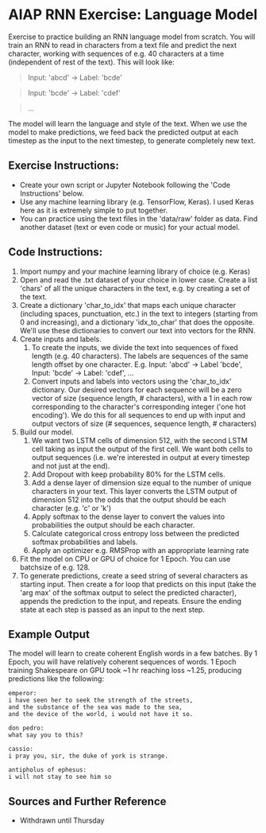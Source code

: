# AIAP RNN Exercise: Language Model
Exercise to practice building an RNN language model from scratch. You will train an RNN to read in characters from a text file and predict the next character, working with sequences of e.g. 40 characters at a time (independent of rest of the text). This will look like:

> Input: 'abcd' -> Label: 'bcde'

> Input: 'bcde' -> Label: 'cdef'

> ...

The model will learn the language and style of the text.  When we use the model to make predictions, we feed back the predicted output at each timestep as the input to the next timestep, to generate completely new text.

## Exercise Instructions:
* Create your own script or Jupyter Notebook following the 'Code Instructions' below.
* Use any machine learning library (e.g. TensorFlow, Keras). I used Keras here as it is extremely simple to put together.
* You can practice using the text files in the 'data/raw' folder as data. Find another dataset (text or even code or music) for your actual model. 

## Code Instructions:
1. Import numpy and your machine learning library of choice (e.g. Keras)
2. Open and read the .txt dataset of your choice in lower case. Create a list 'chars' of all the unique characters in the text, e.g. by creating a set of the text.
3. Create a dictionary 'char_to_idx' that maps each unique character (including spaces, punctuation, etc.) in the text to integers (starting from 0 and increasing), and a dictionary 'idx_to_char' that does the opposite. We'll use these dictionaries to convert our text into vectors for the RNN.
3. Create inputs and labels. 
	1. To create the inputs, we divide the text into sequences of fixed length (e.g. 40 characters). The labels are sequences of the same length offset by one character.  E.g. Input: 'abcd' -> Label 'bcde', Input: 'bcde' -> Label: 'cdef', ...
	1. Convert inputs and labels into vectors using the 'char_to_idx' dictionary. Our desired vectors for each sequence will be a zero vector of size (sequence length, # characters), with a 1 in each row corresponding to the character's corresponding integer ('one hot encoding'). We do this for all sequences to end up with input and output vectors of size (# sequences, sequence length, # characters)  
1. Build our model. 
	1. We want two LSTM cells of dimension 512, with the second LSTM cell taking as input the output of the first cell.  We want both cells to output sequences (i.e. we're interested in output at every timestep and not just at the end).
	1. Add Dropout with keep probability 80% for the LSTM cells.
	1. Add a dense layer of dimension size equal to the number of unique characters in your text. This layer converts the LSTM output of dimension 512 into the odds that the output should be each character (e.g. 'c' or 'k')
	1. Apply softmax to the dense layer to convert the values into probabilities the output should be each character.
	1. Calculate categorical cross entropy loss between the predicted softmax probabilities and labels.
	1. Apply an optimizer e.g. RMSProp with an appropriate learning rate
7. Fit the model on CPU or GPU of choice for 1 Epoch. You can use batchsize of e.g. 128. 
8. To generate predictions, create a seed string of several characters as starting input. Then create a for loop that predicts on this input (take the 'arg max' of the softmax output to select the predicted character), appends the prediction to the input, and repeats.  Ensure the ending state at each step is passed as an input to the next step.   

## Example Output
The model will learn to create coherent English words in a few batches. By 1 Epoch, you will have relatively coherent sequences of words. 1 Epoch training Shakespeare on GPU took ~1 hr reaching loss ~1.25, producing predictions like the following:  
```
emperor:
i have seen her to seek the strength of the streets,
and the substance of the sea was made to the sea,
and the device of the world, i would not have it so.

don pedro:
what say you to this?

cassio:
i pray you, sir, the duke of york is strange.

antipholus of ephesus:
i will not stay to see him so 
```
## Sources and Further Reference
* Withdrawn until Thursday
